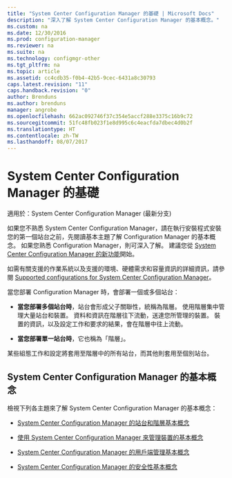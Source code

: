 ```yaml
---
title: "System Center Configuration Manager 的基礎 | Microsoft Docs"
description: "深入了解 System Center Configuration Manager 的基本概念。"
ms.custom: na
ms.date: 12/30/2016
ms.prod: configuration-manager
ms.reviewer: na
ms.suite: na
ms.technology: configmgr-other
ms.tgt_pltfrm: na
ms.topic: article
ms.assetid: cc4cdb35-f0b4-42b5-9cec-6431a8c30793
caps.latest.revision: "11"
caps.handback.revision: "0"
author: Brenduns
ms.author: brenduns
manager: angrobe
ms.openlocfilehash: 662ac092746f37c354e5accf288e3375c16b9c72
ms.sourcegitcommit: 51fc48fb023f1e8d995c6c4eacfda7dbec4d0b2f
ms.translationtype: HT
ms.contentlocale: zh-TW
ms.lasthandoff: 08/07/2017
---
```

# <a name="fundamentals-of-system-center-configuration-manager"></a>System Center Configuration Manager 的基礎

適用於：System Center Configuration Manager (最新分支)

如果您不熟悉 System Center Configuration Manager，請在執行安裝程式安裝您的第一個站台之前，先閱讀基本主題了解 Configuration Manager 的基本概念。 如果您熟悉 Configuration Manager，則可深入了解。 建議您從 [System Center Configuration Manager 的新功能](/sccm/core/plan-design/changes/what-has-changed-from-configuration-manager-2012)開始。  

 如需有關支援的作業系統以及支援的環境、硬體需求和容量資訊的詳細資訊，請參閱 [Supported configurations for System Center Configuration Manager](../../core/plan-design/configs/supported-configurations.md)。  

 當您部署 Configuration Manager 時，會部署一個或多個站台：  

-   **當您部署多個站台時**，站台會形成父子關聯性，統稱為階層。 使用階層集中管理大量站台和裝置。  資料和資訊在階層往下流動，送達您所管理的裝置。 裝置的資訊，以及設定工作和要求的結果，會在階層中往上流動。  

-   **當您部署單一站台時**，它也稱為「階層」。  

 某些組態工作和設定將套用至階層中的所有站台，而其他則套用至個別站台。  

## <a name="fundamental-concepts-for-system-center-configuration-manager"></a>System Center Configuration Manager 的基本概念
檢視下列各主題來了解 System Center Configuration Manager 的基本概念：  

-   [System Center Configuration Manager 的站台和階層基本概念](../../core/understand/fundamentals-of-sites-and-hierarchies.md)  

-   [使用 System Center Configuration Manager 來管理裝置的基本概念](../../core/understand/fundamentals-of-managing-devices.md)  

-   [System Center Configuration Manager 的用戶端管理基本概念](../../core/understand/fundamentals-of-client-management-tasks.md)  

-   [System Center Configuration Manager 的安全性基本概念](../../core/understand/fundamentals-of-security.md)  
